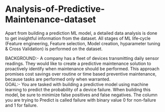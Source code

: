 # Analysis-of-Predictive-Maintenance-dataset

Apart from building a prediction ML model, a detailed data analysis is done to get insightful information
from the dataset. All stages of ML life‑cycle (Feature engineering,
Feature selection, Model creation, hyparameter tuning & Cross Validation) is
performed on the dataset. <br>

BACKGROUND:- A company has a fleet of devices transmitting daily
sensor readings. They would like to create a predictive maintenance
solution to proactively identify when maintenance should be
performed. This approach promises cost savings over routine or time based preventive maintenance, because tasks are performed only when
warranted. <br>
GOAL:- You are tasked with building a predictive model using machine
learning to predict the probability of a device failure. When building
this model, be sure to minimize false positives and false negatives. The
column you are trying to Predict is called failure with binary value 0 for
non-failure and 1 for failure. 